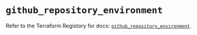 # `github_repository_environment`

Refer to the Terraform Registory for docs: [`github_repository_environment`](https://registry.terraform.io/providers/integrations/github/5.28.1/docs/resources/repository_environment).
